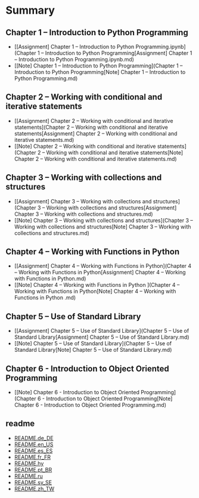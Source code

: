 # Summary

## Chapter 1 – Introduction to Python Programming

- [[Assignment] Chapter 1 – Introduction to Python Programming.ipynb](Chapter 1 – Introduction to Python Programming\[Assignment] Chapter 1 – Introduction to Python Programming.ipynb.md)
- [[Note] Chapter 1 – Introduction to Python Programming](Chapter 1 – Introduction to Python Programming\[Note] Chapter 1 – Introduction to Python Programming.md)

## Chapter 2 – Working with conditional and iterative statements

- [[Assignment] Chapter 2 – Working with conditional and iterative statements](Chapter 2 – Working with conditional and iterative statements\[Assignment] Chapter 2 – Working with conditional and iterative statements.md)
- [[Note] Chapter 2 – Working with conditional and iterative statements](Chapter 2 – Working with conditional and iterative statements\[Note] Chapter 2 – Working with conditional and iterative statements.md)

## Chapter 3 – Working with collections and structures

- [[Assignment] Chapter 3 – Working with collections and structures](Chapter 3 – Working with collections and structures\[Assignment] Chapter 3 – Working with collections and structures.md)
- [[Note] Chapter 3 – Working with collections and structures](Chapter 3 – Working with collections and structures\[Note] Chapter 3 – Working with collections and structures.md)

## Chapter 4 – Working with Functions in Python

- [[Assignment] Chapter 4 – Working with Functions in Python](Chapter 4 – Working with Functions in Python\[Assignment] Chapter 4 – Working with Functions in Python.md)
- [[Note] Chapter 4 – Working with Functions in Python ](Chapter 4 – Working with Functions in Python\[Note] Chapter 4 – Working with Functions in Python .md)

## Chapter 5 – Use of Standard Library

- [[Assignment] Chapter 5 – Use of Standard Library](Chapter 5 – Use of Standard Library\[Assignment] Chapter 5 – Use of Standard Library.md)
- [[Note] Chapter 5 – Use of Standard Library](Chapter 5 – Use of Standard Library\[Note] Chapter 5 – Use of Standard Library.md)

## Chapter 6 - Introduction to Object Oriented Programming

- [[Note] Chapter 6 - Introduction to Object Oriented Programming](Chapter 6 - Introduction to Object Oriented Programming\[Note] Chapter 6 - Introduction to Object Oriented Programming.md)

## readme

- [README.de_DE](readme\README.de_DE.md)
- [README.en_US](readme\README.en_US.md)
- [README.es_ES](readme\README.es_ES.md)
- [README.fr_FR](readme\README.fr_FR.md)
- [README.hy](readme\README.hy.md)
- [README.pt_BR](readme\README.pt_BR.md)
- [README.ru](readme\README.ru.md)
- [README.sv_SE](readme\README.sv_SE.md)
- [README.zh_TW](readme\README.zh_TW.md)

